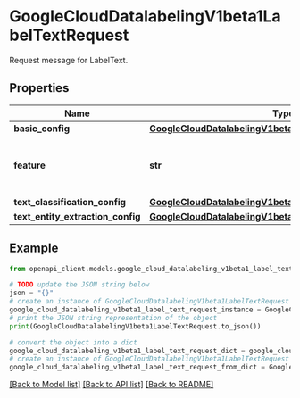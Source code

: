 # GoogleCloudDatalabelingV1beta1LabelTextRequest

Request message for LabelText.

## Properties

Name | Type | Description | Notes
------------ | ------------- | ------------- | -------------
**basic_config** | [**GoogleCloudDatalabelingV1beta1HumanAnnotationConfig**](GoogleCloudDatalabelingV1beta1HumanAnnotationConfig.md) |  | [optional] 
**feature** | **str** | Required. The type of text labeling task. | [optional] 
**text_classification_config** | [**GoogleCloudDatalabelingV1beta1TextClassificationConfig**](GoogleCloudDatalabelingV1beta1TextClassificationConfig.md) |  | [optional] 
**text_entity_extraction_config** | [**GoogleCloudDatalabelingV1beta1TextEntityExtractionConfig**](GoogleCloudDatalabelingV1beta1TextEntityExtractionConfig.md) |  | [optional] 

## Example

```python
from openapi_client.models.google_cloud_datalabeling_v1beta1_label_text_request import GoogleCloudDatalabelingV1beta1LabelTextRequest

# TODO update the JSON string below
json = "{}"
# create an instance of GoogleCloudDatalabelingV1beta1LabelTextRequest from a JSON string
google_cloud_datalabeling_v1beta1_label_text_request_instance = GoogleCloudDatalabelingV1beta1LabelTextRequest.from_json(json)
# print the JSON string representation of the object
print(GoogleCloudDatalabelingV1beta1LabelTextRequest.to_json())

# convert the object into a dict
google_cloud_datalabeling_v1beta1_label_text_request_dict = google_cloud_datalabeling_v1beta1_label_text_request_instance.to_dict()
# create an instance of GoogleCloudDatalabelingV1beta1LabelTextRequest from a dict
google_cloud_datalabeling_v1beta1_label_text_request_from_dict = GoogleCloudDatalabelingV1beta1LabelTextRequest.from_dict(google_cloud_datalabeling_v1beta1_label_text_request_dict)
```
[[Back to Model list]](../README.md#documentation-for-models) [[Back to API list]](../README.md#documentation-for-api-endpoints) [[Back to README]](../README.md)


